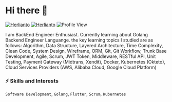 # Hi there 👋

[![Herlianto](https://img.shields.io/badge/herlianto-linkedin-blue?style=flat&logo=Linkedin&logoColor=white&https://www.linkedin.com/in/herlianto-%E2%80%8D-829aa284/)](https://www.linkedin.com/in/herlianto-%E2%80%8D-829aa284/)
[![Herlianto](https://img.shields.io/badge/herlianto-github-green?style=flat&logo=Github&logoColor=white)](https://github.com/herlianto-github)
![Profile View](https://visitor-badge.laobi.icu/badge?page_id=herlianto-github.visitor-badge)

I am BackEnd Engineer Enthusiast. Currently learning about Golang Backend Engineer Languange. the key learning topics I studied are as follows: Algorithm, Data Structure, Layered Architecture, Time Complexity, Clean Code, System Design, Wireframe, ORM, Git, Git Workflow, Trunk Base Development, Agile, Scrum, JWT Token, Middleware, RESTful API, Unit Testing, Payment Gateway (Midtrans, Xendit), Docker, Kubernetes (Okteto), Cloud Services Providers (AWS, Alibaba Cloud, Google Cloud Platform)

### ⚡️ Skills and Interests
`Software Development`, `Golang`, `Flutter`, `Scrum`, `Kubernetes`

<!---
herlianto-dev/herlianto-dev is a ✨ special ✨ repository because its `README.md` (this file) appears on your GitHub profile.
You can click the Preview link to take a look at your changes.
- 💞️ I’m looking to collaborate on any mobile app development forum/group
--->
